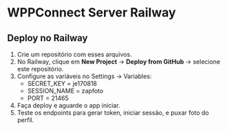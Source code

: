 # WPPConnect Server Railway

## Deploy no Railway

1. Crie um repositório com esses arquivos.
2. No Railway, clique em **New Project** → **Deploy from GitHub** → selecione este repositório.
3. Configure as variáveis no Settings → Variables:
   - SECRET_KEY = je170818
   - SESSION_NAME = zapfoto
   - PORT = 21465
4. Faça deploy e aguarde o app iniciar.
5. Teste os endpoints para gerar token, iniciar sessão, e puxar foto do perfil.
